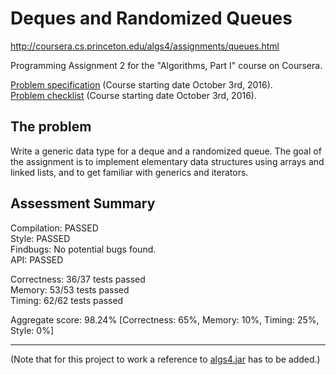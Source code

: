 # Deques and Randomized Queues
http://coursera.cs.princeton.edu/algs4/assignments/queues.html

Programming Assignment 2 for the "Algorithms, Part I" course on Coursera.  

[Problem specification](assignment/ProgrammingAssignment2_Specification.pdf) (Course starting date October 3rd, 2016).  
[Problem checklist](assignment/ProgrammingAssignment2_Checklist.pdf) (Course starting date October 3rd, 2016).

## The problem
Write a generic data type for a deque and a randomized queue. The goal of the assignment is to implement elementary data structures using arrays and linked lists, and to get familiar with generics and iterators.

## Assessment Summary
Compilation:  PASSED  
Style:        PASSED  
Findbugs:     No potential bugs found.  
API:          PASSED

Correctness:  36/37 tests passed  
Memory:       53/53 tests passed  
Timing:       62/62 tests passed

Aggregate score: 98.24% [Correctness: 65%, Memory: 10%, Timing: 25%, Style: 0%]  

------
(Note that for this project to work a reference to [algs4.jar](http://algs4.cs.princeton.edu/code/algs4.jar) has to be added.) 

